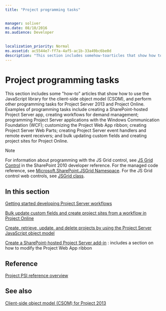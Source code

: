 ```yaml
---
title: "Project programming tasks"

 
manager: soliver
ms.date: 08/10/2016
ms.audience: Developer
 
 
localization_priority: Normal
ms.assetid: ac5544e7-ff7a-4af5-ac1b-33a49bc6be0d
description: "This section includes somehow-toarticles that show how to use the JavaScript library for the client-side object model (CSOM), and perform other programming tasks for Project Server 2013 and Project Online. Examples of programming tasks include creating a SharePoint-hosted Project Server app, creating workflows for demand management; programming Project Server applications with the Windows Communication Foundation (WCF); customizing the Project Web App ribbon; creating Project Server Web Parts; creating Project Server event handlers and remote event receivers; and bulk updating custom fields and creating project sites for Project Online."
---
```


# Project programming tasks

This section includes some "how-to" articles that show how to use the JavaScript library for the client-side object model (CSOM), and perform other programming tasks for Project Server 2013 and Project Online. Examples of programming tasks include creating a SharePoint-hosted Project Server app, creating workflows for demand management; programming Project Server applications with the Windows Communication Foundation (WCF); customizing the Project Web App ribbon; creating Project Server Web Parts; creating Project Server event handlers and remote event receivers; and bulk updating custom fields and creating project sites for Project Online.
  
> [!NOTE]
> For information about programming with the JS Grid control, see [JS Grid Control](https://msdn.microsoft.com/library/ee535898%28office.14%29.aspx) in the SharePoint 2010 developer reference. For the managed code reference, see [Microsoft.SharePoint.JSGrid Namespace](https://msdn.microsoft.com/library/microsoft.sharepoint.jsgrid%28Office.15%29.aspx). For the JS Grid control web controls, see [JSGrid class](https://msdn.microsoft.com/library/microsoft.sharepoint.webcontrols.jsgrid%28Office.15%29.aspx). 
  
## In this section

[Getting started developing Project Server workflows](getting-started-developing-project-server-workflows.md)
  
[Bulk update custom fields and create project sites from a workflow in Project Online](bulk-update-custom-fields-and-create-project-sites-from-workflow-in-project.md)
  
[Create, retrieve, update, and delete projects by using the Project Server JavaScript object model](create-retrieve-update-delete-projects-using-project-server-javascript.md)
  
[Create a SharePoint-hosted Project Server add-in](create-a-sharepoint-hosted-project-server-add-in.md) : includes a section on how to modify the Project Web App ribbon 
  
## Reference

[Project PSI reference overview](project-psi-reference-overview.md)
  
## See also



[Client-side object model (CSOM) for Project 2013](client-side-object-model-csom-for-project-2013.md)

